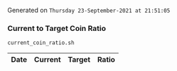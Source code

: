 Generated on `Thursday 23-September-2021 at 21:51:05`

### Current to Target Coin Ratio
`current_coin_ratio.sh`

Date|Current|Target|Ratio
---|---|---|---
